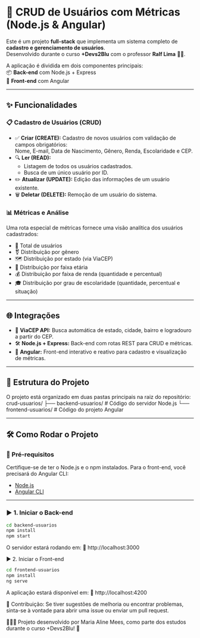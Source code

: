 # 🚀 CRUD de Usuários com Métricas (Node.js & Angular)

Este é um projeto **full-stack** que implementa um sistema completo de **cadastro e gerenciamento de usuários**.  
Desenvolvido durante o curso **+Devs2Blu** com o professor **Ralf Lima** 👨‍🏫.

A aplicação é dividida em dois componentes principais:  
📦 **Back-end** com Node.js + Express  
🎨 **Front-end** com Angular

---

## ✨ Funcionalidades

### 📋 Cadastro de Usuários (CRUD)
* ✅ **Criar (CREATE):** Cadastro de novos usuários com validação de campos obrigatórios:  
  Nome, E-mail, Data de Nascimento, Gênero, Renda, Escolaridade e CEP.
* 🔍 **Ler (READ):**
  * Listagem de todos os usuários cadastrados.
  * Busca de um único usuário por ID.
* ✏️ **Atualizar (UPDATE):** Edição das informações de um usuário existente.
* 🗑️ **Deletar (DELETE):** Remoção de um usuário do sistema.

### 📊 Métricas e Análise
Uma rota especial de métricas fornece uma visão analítica dos usuários cadastrados:
* 👥 Total de usuários
* ⚧️ Distribuição por gênero
* 🗺️ Distribuição por estado (via ViaCEP)
* 🎂 Distribuição por faixa etária
* 💰 Distribuição por faixa de renda (quantidade e percentual)
* 🎓 Distribuição por grau de escolaridade (quantidade, percentual e situação)

---

## 🌐 Integrações

* 🔗 **ViaCEP API:** Busca automática de estado, cidade, bairro e logradouro a partir do CEP.
* 🛠️ **Node.js + Express:** Back-end com rotas REST para CRUD e métricas.
* 🧩 **Angular:** Front-end interativo e reativo para cadastro e visualização de métricas.

---

## 📁 Estrutura do Projeto

O projeto está organizado em duas pastas principais na raiz do repositório:
crud-usuarios/ ├── backend-usuarios/   # Código do servidor Node.js └── frontend-usuarios/  # Código do projeto Angular


---

## 🛠️ Como Rodar o Projeto

### 🔧 Pré-requisitos
Certifique-se de ter o Node.js e o npm instalados. Para o front-end, você precisará do Angular CLI:

* [Node.js](https://nodejs.org/)
* [Angular CLI](https://angular.io/cli)

---

### ▶️ 1. Iniciar o Back-end

```bash
cd backend-usuarios
npm install
npm start
```

O servidor estará rodando em:
📍 http://localhost:3000

▶️ 2. Iniciar o Front-end
```bash
cd frontend-usuarios
npm install
ng serve
```

A aplicação estará disponível em:
📍 http://localhost:4200

🤝 Contribuição: 
Se tiver sugestões de melhoria ou encontrar problemas, sinta-se à vontade para abrir uma issue ou enviar um pull request.

👩🏻‍💻 Projeto desenvolvido por Maria Aline Mees, como parte dos estudos durante o curso +Devs2Blu! 💙



